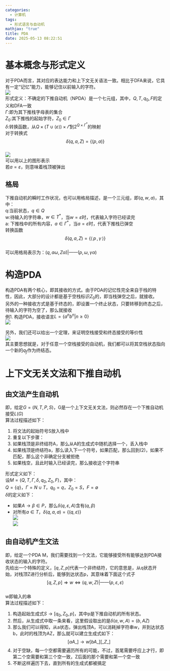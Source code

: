 ```yaml
---
categories:
  - 计算机
tags:
  - 形式语言与自动机
mathjax: "true"
title: PDA
date: 2025-05-13 08:22:51
---
```


# 基本概念与形式定义  
对于PDA而言，其对应的表达能力和上下文无关语法一致。相比于DFA来说，它具有一定“记忆”能力，能够记住以前输入的字符。  
![](/IMG/Pasted%20image%2020250513081414.png)  
形式定义：不确定的下推自动机（NPDA）是一个七元组，其中，$Q,T,q_0,F$的定义和DFA一致  
$\Gamma$:即为其下推栈字母表的集合  
$Z_0$:其下推栈的起始字符，$Z_0 \in \Gamma$  
$\delta$:转换函数，从$Q \times( T \cup\langle\varepsilon\rangle) \times\varGamma$到$2^{Q\times \Gamma^*}$的映射  
对于转换式  
$$  
\delta( q, a, Z )=\{( p, a ) \}  
$$  
![](/IMG/Pasted%20image%2020250513082327.png)  
可以用以上的图形表示  
若$a = \varepsilon$，则意味着栈顶被弹出  

## 格局  
下推自动机的瞬时工作状况，也可以用格局描述，是一个三元组，即$(q,w,a)$，其中：  
q:当前状态，$q\in Q$  
w:待输入的字符串，$w\in T^*$，当$w = \varepsilon$时，代表输入字符已经读完  
a: 下推栈中的所有内容，$a \in \Gamma^*$，当$a = \varepsilon$时，代表下推栈已弹空  
转换函数  
$$  
\delta( q, a, Z )=\{\langle\, p \,, \gamma\, \rangle\}  
$$  
可以用格局表示为：$( q , a \omega, Z \alpha )$|——$( p , \omega, \gamma \alpha )$  

# 构造PDA  
构造PDA有两个核心，即其接收的方式。由于PDA的记忆性完全来自于栈的特性，因此，大部分的设计都是基于空栈标识$Z_0$的，即当栈弹空之后，就接收。  
另外的一种接收方式是基于终态的，即设置一个终止状态，只要转移到终态之后，待输入的字符为空了，那么就接收  
例1. 构造PDA，接收语言$L = \{a^nb^n|n\geq 0\}$  
![](/IMG/Pasted%20image%2020250513090507.png)  

另外，我们还可以给出一个定理，来证明空栈接受和终态接受的等价性  
![](/IMG/Pasted%20image%2020250513091322.png)  
其主要思想就是，对于任意一个空栈接受的自动机，我们都可以将其空栈状态指向一个新的$q_f$作为终结态。  

# 上下文无关文法和下推自动机  

## 由文法产生自动机  
即，给定$G =(N,T,P,S)$，G是一个上下文无关文法，则必然存在一个下推自动机接受$L(G)$  
算法过程描述如下：  
1) 将文法的起始符号S放入栈中  
2) 重复以下步骤：  
3) 如果栈顶是非终结符A，那么从A的生成式中随机选择一个，丢入栈中  
4) 如果栈顶是终结符a，那么读入下一个符号，如果匹配，那么回到(2)，如果不匹配，那么这个非确定分支被拒绝  
5) 如果栈空，且此时输入已经读完，那么接收这个字符串  

形式定义如下：  
设$M = (Q,T,\Gamma,\delta,q_0,Z_0,F)$，其中：  
$Q = \{q\}$，$\Gamma = N\cup T$，$q_0 =q$，$Z_0 = S$，$F = \emptyset$  
$\delta$的定义如下：  
- 如果$A\rightarrow \beta \in P$，那么$\delta(q,\varepsilon,A)$含有$(q,\beta)$  
- 对所有$a\in T$，$\delta(q,a,a) = \{(q,\varepsilon)\}$  
![](/IMG/Pasted%20image%2020250513093302.png)  
![](/IMG/Pasted%20image%2020250513093311.png)  

## 由自动机产生文法  
即，给定一个PDA M，我们需要找到一个文法，它能够接受所有能够达到PDA接收状态的输入的字符。  
先给出一个特殊的定义，$[q,Z,p]$代表一个非终结符，它的意思是，从q状态开始，对栈顶Z进行分析后，能够到达状态p，其意味着下面这个式子  
$$[q,Z,p]\Rightarrow w \Leftrightarrow (q,w,Z)|——(p,\varepsilon,\varepsilon)$$  
w即输入的串  
算法过程描述如下：  
1) 构造起始生成式$S\rightarrow [q_0,Z_0,p]$，其中p是下推自动机的所有状态。  
2) 然后，从生成式中取一条来看，这里假设取出的是$\delta(a,w,A) =(b,AZ)$  
3) 那么我们可以得知，从a状态，弹出栈顶A，可以消耗掉字符串w，并到达状态b，此时的栈顶为AZ，那么就可以建立生成式如下：$$[aA\_]\rightarrow w[bA\_][\_Z\_]$$  
4) 对于空缺，每一个空都需要遍历所有的可能，不过，首尾需要呼应上才行，即第二个空需要和第三个空一致，Z后面的那个需要和第一个空一致  
5) 不断这样遍历下去，直到所有的生成式都被搞定  

